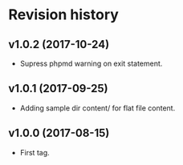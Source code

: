 Revision history
=================================

v1.0.2 (2017-10-24)
---------------------------------

* Supress phpmd warning on exit statement.


v1.0.1 (2017-09-25)
---------------------------------

* Adding sample dir content/ for flat file content.


v1.0.0 (2017-08-15)
---------------------------------

* First tag.
